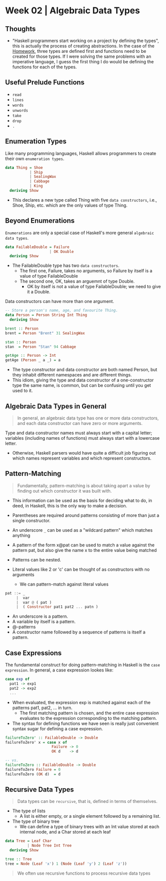 # Week 02 | Algebraic Data Types

## Thoughts

- "Haskell programmers start working on a project by defining the types", this is actually the process of creating abstractions. In the case of the [Homework](./02-ADTs.pdf), three types are defined first and functions need to be created for those types. If I were solving the same problems with an imperative language, I guess the first thing I do would be defining the functions for each of the types. 

## Useful Prelude Functions

- `read`
- `lines`
- `words`
- `unwords`
- `take`
- `drop`
- `.`

## Enumeration Types
Like many programming languages, Haskell allows programmers to create their own `enumeration types`. 

```Haskell
data Thing = Shoe 
           | Ship 
           | SealingWax 
           | Cabbage 
           | King
  deriving Show
```
- This declares a new type called Thing with five `data constructors`, i.e., Shoe, Ship, etc. which are the only values of type Thing. 

## Beyond Enumerations

`Enumerations` are only a special case of Haskell's more general `algebraic data types`. 

```Haskell
data FailableDouble = Failure
                    | OK Double
  deriving Show
```
- The FailableDouble type has two `data constructors`. 
  - The first one, Failure, takes no arguments, so Failure by itself is a value of type FailableDouble
  - The second one, OK, takes an arguemnt of type Double. 
    - OK by itself is not a value of type FailableDouble; we need to give it a Double. 

Data constructors can have more than one argument. 

```Haskell
-- Store a person's name, age, and favourite Thing.
data Person = Person String Int Thing
  deriving Show

brent :: Person
brent = Person "Brent" 31 SealingWax

stan :: Person
stan  = Person "Stan" 94 Cabbage

getAge :: Person -> Int
getAge (Person _ a _) = a
```
- The type constructor and data constructor are both named Person, but they inhabit different namespaces and are different things. 
- This idiom, giving the type and data constructor of a one-constructor type the same name, is common, but can be confusing until you get used to it. 


## Algebraic Data Types in General

> In general, an algebraic data type has one or more data constructors, and each data constructor can have zero or more arguments. 

Type and data constructor names must always start with a capital letter; variables (including names of functions) must always start with a lowercase letter. 

- Otherwise, Haskell parsers would have quite a difficult job figuring out which names represent variables and which represent constructors. 

## Pattern-Matching
> Fundamentally, pattern-matching is about taking apart a value by finding out which constructor it was built with. 

- This information can be used as the basis for deciding what to do, in deed, in Haskell, this is the only way to make a decision. 

- Parentheses are required around patterns consisting of more than just a single constructor. 
- An underscore `_` can be used as a "wildcard pattern" which matches anything
- A pattern of the form x@pat can be used to match a value against the pattern pat, but also give the name x to the entire value being matched
- Patterns can be nested. 
- Literal values like 2 or 'c' can be thought of as constructors with no arguments
  - We can pattern-match against literal values

```Haskell
pat ::= _
     |  var
     |  var @ ( pat )
     |  ( Constructor pat1 pat2 ... patn )
```
- An underscore is a pattern. 
- A variable by itself is a pattern.
- @-patterns
- A constructor name followed by a sequence of patterns is itself a pattern.


## Case Expressions
The fundamental construct for doing pattern-matching in Haskell is the `case expression`. 
In general, a case expression lookes like:

```Haskell
case exp of
  pat1 -> exp1
  pat2 -> exp2
  ...
```
- When evaluated, the expression exp is matched against each of the patterns pat1, pat2, ... in turn. 
  - The first matching pattern is chosen, and the entire case expression evaluates to the expression corresponding to the matching pattern. 
- The syntax for defining functions we have seen is really just convenient syntax sugar for defining a case expression. 

```Haskell
failureToZero' :: FailableDouble -> Double
failureToZero' x = case x of
                     Failure -> 0
                     OK d    -> d

-- vs. 
failureToZero :: FailableDouble -> Double
failureToZero Failure = 0
failureToZero (OK d)  = d
```


## Recursive Data Types
>  Data types can be `recursive`, that is, defined in terms of themselves. 

- The type of lists
  - A list is either empty, or a single element followed by a remaining list. 
- The type of binary tree
  - We can define a type of binary trees with an Int value stored at each internal node, and a Char stored at each leaf

```Haskell
data Tree = Leaf Char
          | Node Tree Int Tree
  deriving Show

tree :: Tree
tree = Node (Leaf 'x') 1 (Node (Leaf 'y') 2 (Leaf 'z'))
```

> We often use recursive functions to process recursive data types